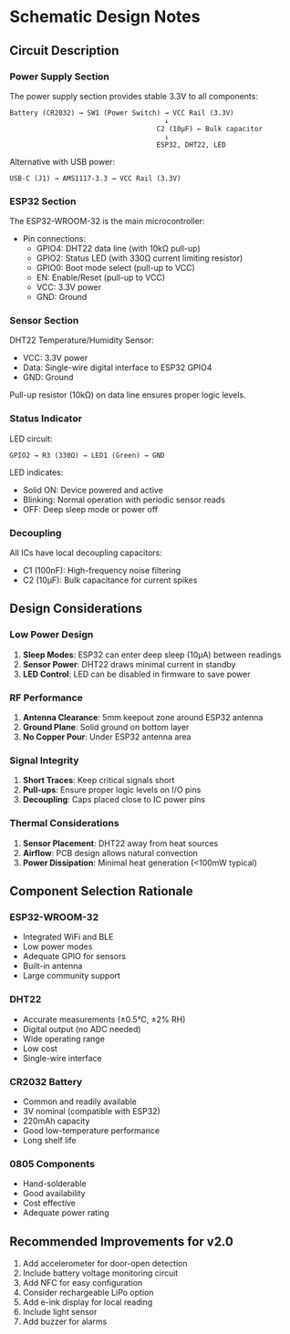 # Schematic Design Notes

## Circuit Description

### Power Supply Section

The power supply section provides stable 3.3V to all components:

```
Battery (CR2032) → SW1 (Power Switch) → VCC Rail (3.3V)
                                      ↓
                                    C2 (10µF) ← Bulk capacitor
                                      ↓
                                    ESP32, DHT22, LED
```

Alternative with USB power:
```
USB-C (J1) → AMS1117-3.3 → VCC Rail (3.3V)
```

### ESP32 Section

The ESP32-WROOM-32 is the main microcontroller:
- Pin connections:
  - GPIO4: DHT22 data line (with 10kΩ pull-up)
  - GPIO2: Status LED (with 330Ω current limiting resistor)
  - GPIO0: Boot mode select (pull-up to VCC)
  - EN: Enable/Reset (pull-up to VCC)
  - VCC: 3.3V power
  - GND: Ground

### Sensor Section

DHT22 Temperature/Humidity Sensor:
- VCC: 3.3V power
- Data: Single-wire digital interface to ESP32 GPIO4
- GND: Ground

Pull-up resistor (10kΩ) on data line ensures proper logic levels.

### Status Indicator

LED circuit:
```
GPIO2 → R3 (330Ω) → LED1 (Green) → GND
```

LED indicates:
- Solid ON: Device powered and active
- Blinking: Normal operation with periodic sensor reads
- OFF: Deep sleep mode or power off

### Decoupling

All ICs have local decoupling capacitors:
- C1 (100nF): High-frequency noise filtering
- C2 (10µF): Bulk capacitance for current spikes

## Design Considerations

### Low Power Design

1. **Sleep Modes**: ESP32 can enter deep sleep (10µA) between readings
2. **Sensor Power**: DHT22 draws minimal current in standby
3. **LED Control**: LED can be disabled in firmware to save power

### RF Performance

1. **Antenna Clearance**: 5mm keepout zone around ESP32 antenna
2. **Ground Plane**: Solid ground on bottom layer
3. **No Copper Pour**: Under ESP32 antenna area

### Signal Integrity

1. **Short Traces**: Keep critical signals short
2. **Pull-ups**: Ensure proper logic levels on I/O pins
3. **Decoupling**: Caps placed close to IC power pins

### Thermal Considerations

1. **Sensor Placement**: DHT22 away from heat sources
2. **Airflow**: PCB design allows natural convection
3. **Power Dissipation**: Minimal heat generation (<100mW typical)

## Component Selection Rationale

### ESP32-WROOM-32
- Integrated WiFi and BLE
- Low power modes
- Adequate GPIO for sensors
- Built-in antenna
- Large community support

### DHT22
- Accurate measurements (±0.5°C, ±2% RH)
- Digital output (no ADC needed)
- Wide operating range
- Low cost
- Single-wire interface

### CR2032 Battery
- Common and readily available
- 3V nominal (compatible with ESP32)
- 220mAh capacity
- Good low-temperature performance
- Long shelf life

### 0805 Components
- Hand-solderable
- Good availability
- Cost effective
- Adequate power rating

## Recommended Improvements for v2.0

1. Add accelerometer for door-open detection
2. Include battery voltage monitoring circuit
3. Add NFC for easy configuration
4. Consider rechargeable LiPo option
5. Add e-ink display for local reading
6. Include light sensor
7. Add buzzer for alarms
